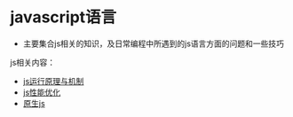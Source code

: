 # javascript语言
  * 主要集合js相关的知识，及日常编程中所遇到的js语言方面的问题和一些技巧

js相关内容：

  * [js运行原理与机制](js_principles_and_mechanisms.md)
  * [js性能优化](js_performance_optimization.md)
  * [原生js](native_js.md)
